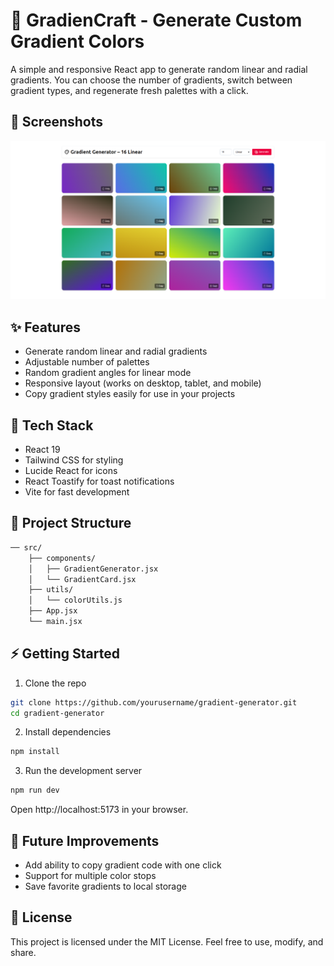# 🎨 GradienCraft - Generate Custom Gradient Colors

A simple and responsive React app to generate random linear and radial gradients. You can choose the number of gradients, switch between gradient types, and regenerate fresh palettes with a click.

## 📸 Screenshots
![img.png](img.png)
## ✨ Features
* Generate random linear and radial gradients
* Adjustable number of palettes
* Random gradient angles for linear mode 
* Responsive layout (works on desktop, tablet, and mobile)
* Copy gradient styles easily for use in your projects

## 🚀 Tech Stack
* React 19 
* Tailwind CSS for styling 
* Lucide React for icons
* React Toastify for toast notifications
* Vite for fast development

## 📂 Project Structure

```bash
── src/
    ├── components/
    │   ├── GradientGenerator.jsx
    │   └── GradientCard.jsx
    ├── utils/
    │   └── colorUtils.js 
    ├── App.jsx
    └── main.jsx
```

## ⚡ Getting Started
1. Clone the repo
```bash
git clone https://github.com/yourusername/gradient-generator.git
cd gradient-generator 
```
2. Install dependencies
```bash
npm install 
```
3. Run the development server
```bash
npm run dev
```

Open http://localhost:5173 in your browser.

## 🔮 Future Improvements
* Add ability to copy gradient code with one click
* Support for multiple color stops
* Save favorite gradients to local storage

## 📝 License
This project is licensed under the MIT License. Feel free to use, modify, and share.